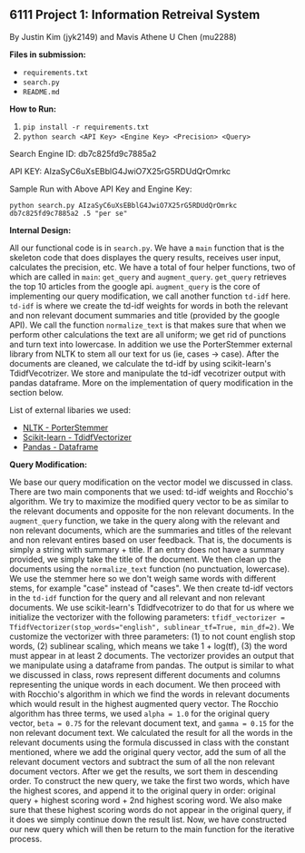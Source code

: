 ## 6111 Project 1: Information Retreival System
By Justin Kim (jyk2149) and Mavis Athene U Chen (mu2288)

**Files in submission:**
* `requirements.txt`
* `search.py`
* `README.md`

**How to Run:**
 1. `pip install -r requirements.txt`
 2. `python search <API Key> <Engine Key> <Precision> <Query>`

Search Engine ID: db7c825fd9c7885a2

API KEY: AIzaSyC6uXsEBblG4JwiO7X25rG5RDUdQrOmrkc

Sample Run with Above API Key and Engine Key:

`python search.py AIzaSyC6uXsEBblG4JwiO7X25rG5RDUdQrOmrkc db7c825fd9c7885a2 .5 "per se"`

**Internal Design:**

All our functional code is in `search.py`. We have a `main` function that is the skeleton code that does displayes the query results, receives user input, calculates the precision, etc. We have a total of four helper functions, two of which are called in `main`: `get_query` and `augment_query`. `get_query` retrieves the top 10 articles from the google api. `augment_query` is the core of implementing our query modification, we call another function `td-idf` here. `td-idf` is where we create the td-idf weights for words in both the relevant and non relevant document summaries and title (provided by the google API). We call the function `normalize_text` is that makes sure that when we perform other calculations the text are all uniform; we get rid of punctions and turn text into lowercase. In addition we use the PorterStemmer external library from NLTK to stem all our text for us (ie, cases -> case). After the documents are cleaned, we calculate the td-idf by using scikit-learn's TdidfVecotrizer. We store and manipulate the td-idf vecotrizer output with pandas dataframe. More on the implementation of query modification in the section below.

List of external libaries we used:
* [NLTK - PorterStemmer](https://www.nltk.org/howto/stem.html)
* [Scikit-learn - TdidfVectorizer](https://scikit-learn.org/stable/modules/generated/sklearn.feature_extraction.text.TfidfVectorizer.html)
* [Pandas - Dataframe](https://pandas.pydata.org/pandas-docs/stable/reference/api/pandas.DataFrame.html)

**Query Modification:**

We base our query modification on the vector model we discussed in class. There are two main components that we used: td-idf weights and Rocchio's algorithm. We try to maximize the modified query vector to be as similar to the relevant documents and opposite for the non relevant documents. In the `augment_query` function, we take in the query along with the relevant and non relevant documents, which are the summaries and titles of the relevant and non relevant entires based on user feedback. That is, the documents is simply a string with summary + title. If an entry does not have a summary provided, we simply take the title of the document. We then clean up the documents using the `normalize_text` function (no punctuation, lowercase). We use the stemmer here so we don't weigh same words with different stems, for example "case" instead of "cases". We then create td-idf vectors in the `td-idf` function for the query and all relevant and non relevant documents. We use scikit-learn's Tdidfvecotrizer to do that for us where we initialize the vectorizer with the following parameters: `tfidf_vectorizer = TfidfVectorizer(stop_words="english", sublinear_tf=True, min_df=2)`. We customize the vectorizer with three parameters: (1) to not count english stop words, (2) sublinear scaling, which means we take 1 + log(tf), (3) the word must appear in at least 2 documents. The vectorizer provides an output that we manipulate using a dataframe from pandas. The output is similar to what we discussed in class, rows represent different documents and columns representing the unique words in each document. We then proceed with with Rocchio's algorithm in which we find the words in relevant documents which would result in the highest augmented query vector. The Rocchio algorithm has three terms, we used `alpha = 1.0` for the original query vector, `beta = 0.75` for the relevant document text, and `gamma = 0.15` for the non relevant document text. We calculated the result for all the words in the relevant documents using the formula discussed in class with the constant mentioned, where we add the original query vector, add the sum of all the relevant document vectors and subtract the sum of all the non relevant document vectors. After we get the results, we sort them in descending order. To construct the new query, we take the first two words, which have the highest scores, and append it to the original query in order: original query + highest scoring word + 2nd highest scoring word. We also make sure that these highest scoring words do not appear in the original query, if it does we simply continue down the result list. Now, we have constructed our new query which will then be return to the main function for the iterative process. 





